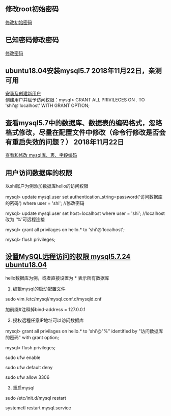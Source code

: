 ## 修改root初始密码
[修改初始密码](https://www.centos.bz/2017/08/centos-7-reset-mysql-5-7-root-password/)
## 已知密码修改密码
[修改密码](https://blog.csdn.net/qq_33472557/article/details/77726094)

## ubuntu18.04安装mysql5.7 2018年11月22日，亲测可用  
[安装及创建新用户](https://www.digitalocean.com/community/tutorials/how-to-install-mysql-on-ubuntu-18-04)  
创建用户并赋予访问权限：mysql> GRANT ALL PRIVILEGES ON *.* TO 'shi'@'localhost' WITH GRANT OPTION;  

## 查看mysql5.7中的数据库、数据表的编码格式，忽略格式修改，尽量在配置文件中修改（命令行修改是否会有重启失效的问题？） 2018年11月22日

[查看和修改 mysql库、表、字段编码](https://blog.csdn.net/springsunss/article/details/70337915)

## 用户访问数据库的权限

以shi账户为例添加数据库hello的访问权限

mysql> update mysql.user set authentication_string=password('访问数据库的密码') where user = 'shi'; //修改密码  

mysql> update mysql.user set host=localhost where user = 'shi';  //localhost 改为 '%'可远程连接  

mysql> grant all privilages on hello.* to 'shi'@'localhost';  

mysql> flush privileges;  

## [设置MySQL远程访问的权限 mysql5.7.24 ubuntu18.04](https://blog.csdn.net/princewwj/article/details/80525544)  

hello数据库为例，或者直接设置为 * 表示所有数据库  

1. 编辑mysql的启动配置文件  

sudo vim /etc/mysql/mysql.conf.d/mysqld.cnf  

加前缀#注释掉bind-address = 127.0.0.1  

2. 授权远程任意IP地址可以访问数据库  

mysql> grant all privilages on hello.* to 'shi'@"%" identified by "访问数据库的密码" with grant option;  

mysql> flush privileges;  

sudo ufw enable  

sudo ufw default deny  

sudo ufw allow 3306     


3. 重启mysql

sudo /etc/init.d/mysql restart

systemctl restart mysql.service


